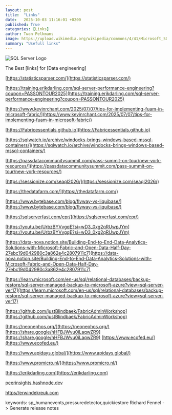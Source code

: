 ```yaml
---
layout: post
title:  "Links"
date:   2025-10-03 11:16:01 +0200
published: True
categories: [Links]
author: Twan Pelkmans
image: https://upload.wikimedia.org/wikipedia/commons/4/41/Microsoft_SQL_Server_2025_icon.svg
summary: "Usefull links"
---
```

![SQL Server Logo](/assets/img/Picteo.jpg)


The Best [links] for [Data engineering]

[https://statisticsparser.com/](https://statisticsparser.com/)


[https://training.erikdarling.com/sql-server-performance-engineering?coupon=PASSONTOUR2025](https://training.erikdarling.com/sql-server-performance-engineering?coupon=PASSONTOUR2025)

[https://www.kevinrchant.com/2025/07/07/tips-for-implementing-fuam-in-microsoft-fabric/](https://www.kevinrchant.com/2025/07/07/tips-for-implementing-fuam-in-microsoft-fabric/)

[https://Fabricessentials.github.io](https://Fabricessentials.github.io)

[https://sqlwatch.io/archive/windocks-brings-windows-based-mssql-containers/](https://sqlwatch.io/archive/windocks-brings-windows-based-mssql-containers/)

[https://passdatacommunitysummit.com/pass-summit-on-tour/new-york-resources/](https://passdatacommunitysummit.com/pass-summit-on-tour/new-york-resources/)

[https://sessionize.com/seaql2026/](https://sessionize.com/seaql2026/)

[https://thedatafarm.com/](https://thedatafarm.com/)

[https://www.bytebase.com/blog/flyway-vs-liquibase/](https://www.bytebase.com/blog/flyway-vs-liquibase/)

[https://sqlserverfast.com/epr/](https://sqlserverfast.com/epr/)

[https://youtu.be/UrbzBYVvgqE?si=wD3_0xg2qRUwpJYm](https://youtu.be/UrbzBYVvgqE?si=wD3_0xg2qRUwpJYm)

[https://data-nova.notion.site/Building-End-to-End-Data-Analytics-Solutions-with-Microsoft-Fabric-and-Open-Data-Half-Day-27ebc19d042980c3a862e4c2807911c7](https://data-nova.notion.site/Building-End-to-End-Data-Analytics-Solutions-with-Microsoft-Fabric-and-Open-Data-Half-Day-27ebc19d042980c3a862e4c2807911c7)

[https://learn.microsoft.com/en-us/sql/relational-databases/backup-restore/sql-server-managed-backup-to-microsoft-azure?view=sql-server-ver17](https://learn.microsoft.com/en-us/sql/relational-databases/backup-restore/sql-server-managed-backup-to-microsoft-azure?view=sql-server-ver17)

[https://github.com/justBlindbaek/FabricAdminWorkshop](https://github.com/justBlindbaek/FabricAdminWorkshop)

[https://neonephos.org/](https://neonephos.org/)
[https://share.google/hHFBJWvu0iLaqwZR9](https://share.google/hHFBJWvu0iLaqwZR9)
[https://www.ecofed.eu/](https://www.ecofed.eu/)

[https://www.apidays.global/](https://www.apidays.global/)

[https://www.promicro.nl/](https://www.promicro.nl/)

[https://erikdarling.com](https://erikdarling.com)

[peerinsights.hashnode.dev](peerinsights.hashnode.dev)

[https//erwindekreuk.com](https//erwindekreuk.com)


keywords:
sp_humanevents,pressuredetector,quickiestore
Richard Fennel -> Generate release notes



